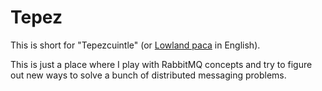 # Tepez

This is short for "Tepezcuintle" (or [Lowland paca](https://en.wikipedia.org/wiki/Lowland_paca) in English).

This is just a place where I play with RabbitMQ concepts and try to figure out new ways to solve a bunch of distributed messaging problems.

